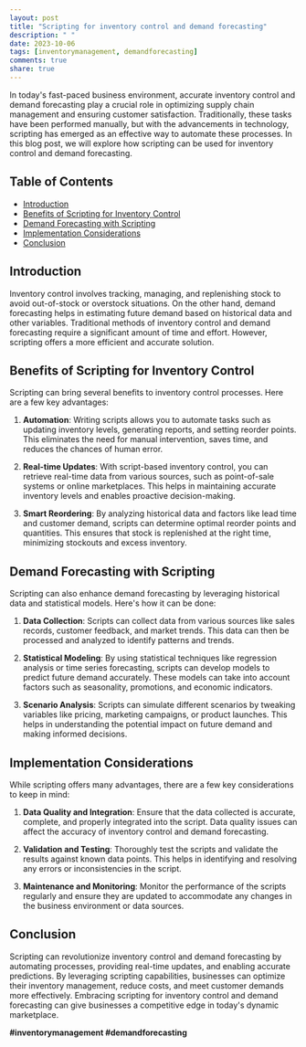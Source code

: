 ```yaml
---
layout: post
title: "Scripting for inventory control and demand forecasting"
description: " "
date: 2023-10-06
tags: [inventorymanagement, demandforecasting]
comments: true
share: true
---
```


In today's fast-paced business environment, accurate inventory control and demand forecasting play a crucial role in optimizing supply chain management and ensuring customer satisfaction. Traditionally, these tasks have been performed manually, but with the advancements in technology, scripting has emerged as an effective way to automate these processes. In this blog post, we will explore how scripting can be used for inventory control and demand forecasting.

## Table of Contents
- [Introduction](#introduction)
- [Benefits of Scripting for Inventory Control](#benefits-of-scripting-for-inventory-control)
- [Demand Forecasting with Scripting](#demand-forecasting-with-scripting)
- [Implementation Considerations](#implementation-considerations)
- [Conclusion](#conclusion)

## Introduction

Inventory control involves tracking, managing, and replenishing stock to avoid out-of-stock or overstock situations. On the other hand, demand forecasting helps in estimating future demand based on historical data and other variables. Traditional methods of inventory control and demand forecasting require a significant amount of time and effort. However, scripting offers a more efficient and accurate solution.

## Benefits of Scripting for Inventory Control

Scripting can bring several benefits to inventory control processes. Here are a few key advantages:

1. **Automation**: Writing scripts allows you to automate tasks such as updating inventory levels, generating reports, and setting reorder points. This eliminates the need for manual intervention, saves time, and reduces the chances of human error.

2. **Real-time Updates**: With script-based inventory control, you can retrieve real-time data from various sources, such as point-of-sale systems or online marketplaces. This helps in maintaining accurate inventory levels and enables proactive decision-making.

3. **Smart Reordering**: By analyzing historical data and factors like lead time and customer demand, scripts can determine optimal reorder points and quantities. This ensures that stock is replenished at the right time, minimizing stockouts and excess inventory.

## Demand Forecasting with Scripting

Scripting can also enhance demand forecasting by leveraging historical data and statistical models. Here's how it can be done:

1. **Data Collection**: Scripts can collect data from various sources like sales records, customer feedback, and market trends. This data can then be processed and analyzed to identify patterns and trends.

2. **Statistical Modeling**: By using statistical techniques like regression analysis or time series forecasting, scripts can develop models to predict future demand accurately. These models can take into account factors such as seasonality, promotions, and economic indicators.

3. **Scenario Analysis**: Scripts can simulate different scenarios by tweaking variables like pricing, marketing campaigns, or product launches. This helps in understanding the potential impact on future demand and making informed decisions.

## Implementation Considerations

While scripting offers many advantages, there are a few key considerations to keep in mind:

1. **Data Quality and Integration**: Ensure that the data collected is accurate, complete, and properly integrated into the script. Data quality issues can affect the accuracy of inventory control and demand forecasting.

2. **Validation and Testing**: Thoroughly test the scripts and validate the results against known data points. This helps in identifying and resolving any errors or inconsistencies in the script.

3. **Maintenance and Monitoring**: Monitor the performance of the scripts regularly and ensure they are updated to accommodate any changes in the business environment or data sources.

## Conclusion

Scripting can revolutionize inventory control and demand forecasting by automating processes, providing real-time updates, and enabling accurate predictions. By leveraging scripting capabilities, businesses can optimize their inventory management, reduce costs, and meet customer demands more effectively. Embracing scripting for inventory control and demand forecasting can give businesses a competitive edge in today's dynamic marketplace.

**#inventorymanagement #demandforecasting**
